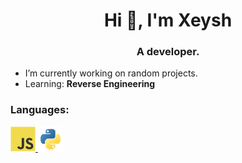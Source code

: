 <h1 align="center">Hi 👋, I'm Xeysh</h1>
<h3 align="center">A developer.</h3>

- I’m currently working on random projects.
- Learning: **Reverse Engineering**

<h3 align="left">Languages:</h3>
</a> <a href="https://developer.mozilla.org/en-US/docs/Web/JavaScript" target="_blank" rel="noreferrer"> <img src="https://raw.githubusercontent.com/devicons/devicon/master/icons/javascript/javascript-original.svg" alt="javascript" width="40" height="40"/> </a> <a href="https://www.python.org" target="_blank" rel="noreferrer"> <img src="https://raw.githubusercontent.com/devicons/devicon/master/icons/python/python-original.svg" alt="python" width="40" height="40"/> </a> </p>
